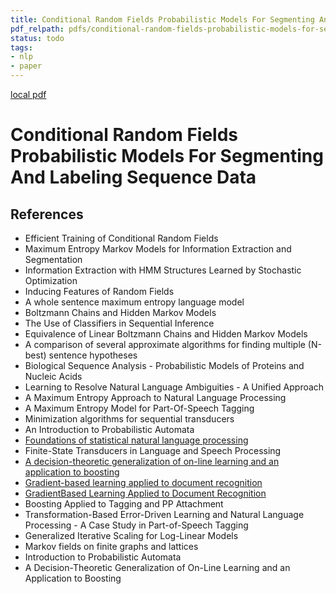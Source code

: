 ```yaml
---
title: Conditional Random Fields Probabilistic Models For Segmenting And Labeling Sequence Data
pdf_relpath: pdfs/conditional-random-fields-probabilistic-models-for-segmenting-and-labeling-sequence-data.pdf
status: todo
tags:
- nlp
- paper
---
```


[local pdf](../../../pdfs/conditional-random-fields-probabilistic-models-for-segmenting-and-labeling-sequence-data.pdf)

# Conditional Random Fields Probabilistic Models For Segmenting And Labeling Sequence Data

## References

- Efficient Training of Conditional Random Fields
- Maximum Entropy Markov Models for Information Extraction and Segmentation
- Information Extraction with HMM Structures Learned by Stochastic Optimization
- Inducing Features of Random Fields
- A whole sentence maximum entropy language model
- Boltzmann Chains and Hidden Markov Models
- The Use of Classifiers in Sequential Inference
- Equivalence of Linear Boltzmann Chains and Hidden Markov Models
- A comparison of several approximate algorithms for finding multiple (N-best) sentence hypotheses
- Biological Sequence Analysis - Probabilistic Models of Proteins and Nucleic Acids
- Learning to Resolve Natural Language Ambiguities - A Unified Approach
- A Maximum Entropy Approach to Natural Language Processing
- A Maximum Entropy Model for Part-Of-Speech Tagging
- Minimization algorithms for sequential transducers
- An Introduction to Probabilistic Automata
- [Foundations of statistical natural language processing](./foundations-of-statistical-natural-language-processing.md)
- Finite-State Transducers in Language and Speech Processing
- [A decision-theoretic generalization of on-line learning and an application to boosting](./a-decision-theoretic-generalization-of-on-line-learning-and-an-application-to-boosting.md)
- [Gradient-based learning applied to document recognition](./gradient-based-learning-applied-to-document-recognition.md)
- [GradientBased Learning Applied to Document Recognition](./gradientbased-learning-applied-to-document-recognition.md)
- Boosting Applied to Tagging and PP Attachment
- Transformation-Based Error-Driven Learning and Natural Language Processing - A Case Study in Part-of-Speech Tagging
- Generalized Iterative Scaling for Log-Linear Models
- Markov fields on finite graphs and lattices
- Introduction to Probabilistic Automata
- A Decision-Theoretic Generalization of On-Line Learning and an Application to Boosting
